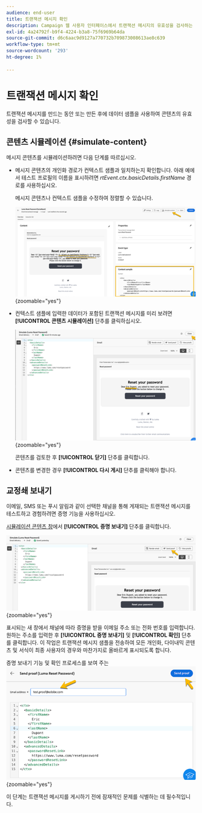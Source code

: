 ```yaml
---
audience: end-user
title: 트랜잭션 메시지 확인
description: Campaign 웹 사용자 인터페이스에서 트랜잭션 메시지의 유효성을 검사하는 방법 알아보기
exl-id: 4a24792f-b9f4-4224-b3a8-75f6969b64da
source-git-commit: d6c6aac9d9127a770732b709873008613ae8c639
workflow-type: tm+mt
source-wordcount: '293'
ht-degree: 1%

---
```


# 트랜잭션 메시지 확인

트랜잭션 메시지를 만드는 동안 또는 만든 후에 데이터 샘플을 사용하여 콘텐츠의 유효성을 검사할 수 있습니다.

## 콘텐츠 시뮬레이션 {#simulate-content}

메시지 콘텐츠를 시뮬레이션하려면 다음 단계를 따르십시오.

* 메시지 콘텐츠의 개인화 경로가 컨텍스트 샘플과 일치하는지 확인합니다. 아래 예에서 테스트 프로필의 이름을 표시하려면 *rtEvent.ctx.basicDetails.firstName* 경로를 사용하십시오.

  메시지 콘텐츠나 컨텍스트 샘플을 수정하여 정렬할 수 있습니다.

  ![메시지 콘텐츠의 개인화 경로 확인을 보여 주는 스크린샷](assets/validate-verification.png){zoomable="yes"}

* 컨텍스트 샘플에 입력한 데이터가 포함된 트랜잭션 메시지를 미리 보려면 **[!UICONTROL 콘텐츠 시뮬레이션]** 단추를 클릭하십시오.

  ![콘텐츠 시뮬레이션 단추 및 미리 보기 기능을 보여 주는 스크린샷](assets/validate-simulate.png){zoomable="yes"}

  콘텐츠를 검토한 후 **[!UICONTROL 닫기]** 단추를 클릭합니다.

* 콘텐츠를 변경한 경우 **[!UICONTROL 다시 게시]** 단추를 클릭해야 합니다.

## 교정쇄 보내기

이메일, SMS 또는 푸시 알림과 같이 선택한 채널을 통해 게재되는 트랜잭션 메시지를 테스트하고 경험하려면 증명 기능을 사용하십시오.

[시뮬레이션 콘텐츠 창](#simulate-content)에서 **[!UICONTROL 증명 보내기]** 단추를 클릭합니다.

![시뮬레이션 콘텐츠 창에서 증명 보내기 단추를 표시하는 스크린샷](assets/transactional-proof.png){zoomable="yes"}

표시되는 새 창에서 채널에 따라 증명을 받을 이메일 주소 또는 전화 번호를 입력합니다. 원하는 주소를 입력한 후 **[!UICONTROL 증명 보내기]** 및 **[!UICONTROL 확인]** 단추를 클릭합니다. 이 작업은 트랜잭션 메시지 샘플을 전송하여 모든 개인화, 다이내믹 콘텐츠 및 서식이 최종 사용자의 경우와 마찬가지로 올바르게 표시되도록 합니다.

증명 보내기 기능 및 확인 프로세스를 보여 주는 ![스크린샷](assets/transactional-sendproof.png){zoomable="yes"}

이 단계는 트랜잭션 메시지를 게시하기 전에 잠재적인 문제를 식별하는 데 필수적입니다.